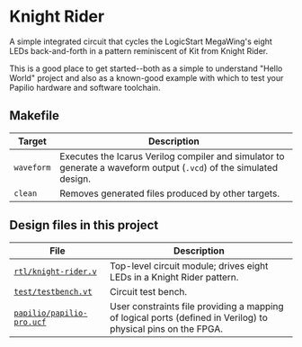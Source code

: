 # Knight Rider

A simple integrated circuit that cycles the  LogicStart MegaWing's eight LEDs back-and-forth in a pattern reminiscent of Kit from Knight Rider.

This is a good place to get started--both as a simple to understand "Hello World" project and also as a known-good example with which to test your Papilio hardware and software toolchain.

## Makefile

Target       | Description
-------------|------------
`waveform`   | Executes the Icarus Verilog compiler and simulator to generate a waveform output (`.vcd`) of the simulated design.
`clean`      | Removes generated files produced by other targets.

## Design files in this project

File | Description
-----|------------
[`rtl/knight-rider.v`](rtl/knight-rider.v) | Top-level circuit module; drives eight LEDs in a Knight Rider pattern.
[`test/testbench.vt`](test/testbench.vt) | Circuit test bench.
[`papilio/papilio-pro.ucf`](papilio/papilio-pro.ucf) | User constraints file providing a mapping of logical ports (defined in Verilog) to physical pins on the FPGA.
